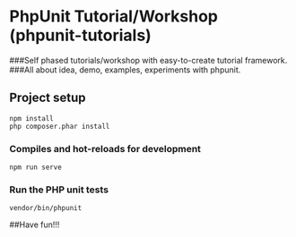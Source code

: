 # PhpUnit Tutorial/Workshop (phpunit-tutorials)

###Self phased tutorials/workshop with easy-to-create tutorial framework.
###All about idea, demo, examples, experiments with phpunit.

## Project setup
```
npm install
php composer.phar install
```

### Compiles and hot-reloads for development
```
npm run serve
```

### Run the PHP unit tests
```
vendor/bin/phpunit
```

##Have fun!!!
